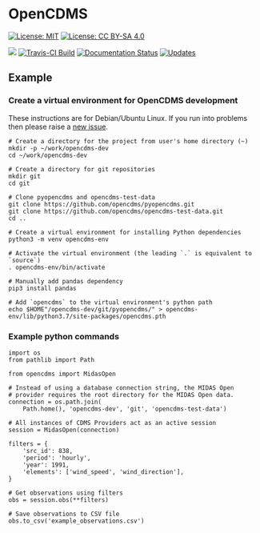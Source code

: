 OpenCDMS
========
[![License: MIT](https://img.shields.io/badge/License-MIT-yellow.svg)](https://opensource.org/licenses/MIT) [![License: CC BY-SA 4.0](https://img.shields.io/badge/License-CC%20BY--SA%204.0-lightgrey.svg)](https://creativecommons.org/licenses/by-sa/4.0/)

[![](https://img.shields.io/pypi/v/opencdms.svg)](https://pypi.python.org/pypi/opencdms) [![Travis-CI Build](https://img.shields.io/travis/opencdms/pyopencdms.svg)](https://travis-ci.com/opencdms/pyopencdms) [![Documentation Status](https://readthedocs.org/projects/opencdms/badge/?version=latest)](https://opencdms.readthedocs.io/en/latest/?badge=latest) [![Updates](https://pyup.io/repos/github/opencdms/opencdms/shield.svg)](https://pyup.io/repos/github/opencdms/opencdms/)

## Example

### Create a virtual environment for OpenCDMS development

These instructions are for Debian/Ubuntu Linux. If you run into problems then
please raise a [new issue](https://github.com/opencdms/pyopencdms/issues/new).

```
# Create a directory for the project from user's home directory (~)
mkdir -p ~/work/opencdms-dev
cd ~/work/opencdms-dev

# Create a directory for git repositories
mkdir git
cd git

# Clone pyopencdms and opencdms-test-data
git clone https://github.com/opencdms/pyopencdms.git
git clone https://github.com/opencdms/opencdms-test-data.git
cd ..

# Create a virtual environment for installing Python dependencies
python3 -m venv opencdms-env

# Activate the virtual environment (the leading `.` is equivalent to `source`)
. opencdms-env/bin/activate

# Manually add pandas dependency
pip3 install pandas

# Add `opencdms` to the virtual environment's python path
echo $HOME"/opencdms-dev/git/pyopencdms/" > opencdms-env/lib/python3.7/site-packages/opencdms.pth

```

### Example python commands

```
import os
from pathlib import Path

from opencdms import MidasOpen

# Instead of using a database connection string, the MIDAS Open
# provider requires the root directory for the MIDAS Open data.
connection = os.path.join(
    Path.home(), 'opencdms-dev', 'git', 'opencdms-test-data')

# All instances of CDMS Providers act as an active session
session = MidasOpen(connection)

filters = {
    'src_id': 838,
    'period': 'hourly',
    'year': 1991,
    'elements': ['wind_speed', 'wind_direction'],
}

# Get observations using filters
obs = session.obs(**filters)

# Save observations to CSV file
obs.to_csv('example_observations.csv')

```

<!--
  * Free software: MIT license
  * Documentation: https://opencdms.readthedocs.io.

  Features
  --------
  * TODO
-->
